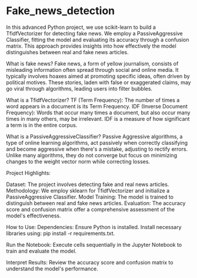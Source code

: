 # Fake_news_detection

In this advanced Python project, we use scikit-learn to build a TfidfVectorizer for detecting fake news. We employ a PassiveAggressive Classifier, fitting the model and evaluating its accuracy through a confusion matrix. This approach provides insights into how effectively the model distinguishes between real and fake news articles.

What is fake news?
Fake news, a form of yellow journalism, consists of misleading information often spread through social and online media. It typically involves hoaxes aimed at promoting specific ideas, often driven by political motives. These stories, laden with false or exaggerated claims, may go viral through algorithms, leading users into filter bubbles.

What is a TfidfVectorizer?
TF (Term Frequency): The number of times a word appears in a document is its Term Frequency.
IDF (Inverse Document Frequency): Words that occur many times a document, but also occur many times in many others, may be irrelevant. IDF is a measure of how significant a term is in the entire corpus.

What is a PassiveAggressiveClassifier?
Passive Aggressive algorithms, a type of online learning algorithms, act passively when correctly classifying and become aggressive when there's a mistake, adjusting to rectify errors. Unlike many algorithms, they do not converge but focus on minimizing changes to the weight vector norm while correcting losses.

Project Highlights:

Dataset: The project involves detecting fake and real news articles.
Methodology: We employ sklearn for TfidfVectorizer and initialize a PassiveAggressive Classifier.
Model Training: The model is trained to distinguish between real and fake news articles.
Evaluation: The accuracy score and confusion matrix offer a comprehensive assessment of the model's effectiveness.

How to Use:
Dependencies:
Ensure Python is installed.
Install necessary libraries using: pip install -r requirements.txt.

Run the Notebook:
Execute cells sequentially in the Jupyter Notebook to train and evaluate the model.

Interpret Results:
Review the accuracy score and confusion matrix to understand the model's performance.
